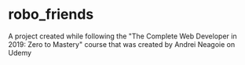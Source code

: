 # robo_friends
A project created while following the "The Complete Web Developer in 2019: Zero to Mastery" course that was created by Andrei Neagoie on Udemy
